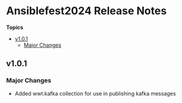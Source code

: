 # Ansiblefest2024 Release Notes

**Topics**

- <a href="#v1-0-1">v1\.0\.1</a>
    - <a href="#major-changes">Major Changes</a>

<a id="v1-0-1"></a>
## v1\.0\.1

<a id="major-changes"></a>
### Major Changes

* Added wwt\.kafka collection for use in publishing kafka messages
